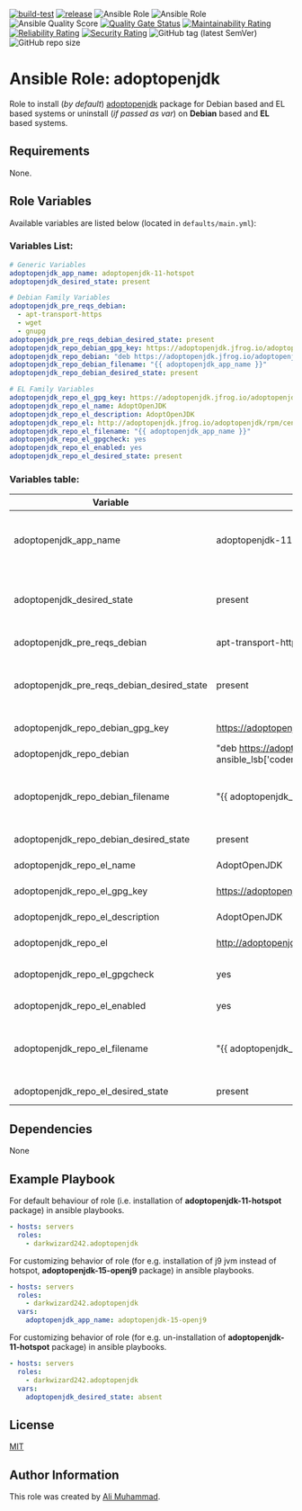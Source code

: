 [![build-test](https://github.com/darkwizard242/ansible-role-adoptopenjdk/workflows/build-and-test/badge.svg?branch=master)](https://github.com/darkwizard242/ansible-role-adoptopenjdk/actions?query=workflow%3Abuild-and-test) [![release](https://github.com/darkwizard242/ansible-role-adoptopenjdk/workflows/release/badge.svg)](https://github.com/darkwizard242/ansible-role-adoptopenjdk/actions?query=workflow%3Arelease) ![Ansible Role](https://img.shields.io/ansible/role/52607?color=dark%20green%20) ![Ansible Role](https://img.shields.io/ansible/role/d/52607?label=role%20downloads) ![Ansible Quality Score](https://img.shields.io/ansible/quality/52607?label=ansible%20quality%20score) [![Quality Gate Status](https://sonarcloud.io/api/project_badges/measure?project=ansible-role-adoptopenjdk&metric=alert_status)](https://sonarcloud.io/dashboard?id=ansible-role-adoptopenjdk) [![Maintainability Rating](https://sonarcloud.io/api/project_badges/measure?project=ansible-role-adoptopenjdk&metric=sqale_rating)](https://sonarcloud.io/dashboard?id=ansible-role-adoptopenjdk) [![Reliability Rating](https://sonarcloud.io/api/project_badges/measure?project=ansible-role-adoptopenjdk&metric=reliability_rating)](https://sonarcloud.io/dashboard?id=ansible-role-adoptopenjdk) [![Security Rating](https://sonarcloud.io/api/project_badges/measure?project=ansible-role-adoptopenjdk&metric=security_rating)](https://sonarcloud.io/dashboard?id=ansible-role-adoptopenjdk) ![GitHub tag (latest SemVer)](https://img.shields.io/github/tag/darkwizard242/ansible-role-adoptopenjdk?label=release) ![GitHub repo size](https://img.shields.io/github/repo-size/darkwizard242/ansible-role-adoptopenjdk?color=orange&style=flat-square)

# Ansible Role: adoptopenjdk

Role to install (_by default_) [adoptopenjdk](https://adoptopenjdk.net/index.html) package for Debian based and EL based systems or uninstall (_if passed as var_) on **Debian** based and **EL** based systems.

## Requirements

None.

## Role Variables

Available variables are listed below (located in `defaults/main.yml`):

### Variables List:

```yaml
# Generic Variables
adoptopenjdk_app_name: adoptopenjdk-11-hotspot
adoptopenjdk_desired_state: present

# Debian Family Variables
adoptopenjdk_pre_reqs_debian:
  - apt-transport-https
  - wget
  - gnupg
adoptopenjdk_pre_reqs_debian_desired_state: present
adoptopenjdk_repo_debian_gpg_key: https://adoptopenjdk.jfrog.io/adoptopenjdk/api/gpg/key/public
adoptopenjdk_repo_debian: "deb https://adoptopenjdk.jfrog.io/adoptopenjdk/deb {{ ansible_lsb['codename'] }} main"
adoptopenjdk_repo_debian_filename: "{{ adoptopenjdk_app_name }}"
adoptopenjdk_repo_debian_desired_state: present

# EL Family Variables
adoptopenjdk_repo_el_gpg_key: https://adoptopenjdk.jfrog.io/adoptopenjdk/api/gpg/key/public
adoptopenjdk_repo_el_name: AdoptOpenJDK
adoptopenjdk_repo_el_description: AdoptOpenJDK
adoptopenjdk_repo_el: http://adoptopenjdk.jfrog.io/adoptopenjdk/rpm/centos/$releasever/$basearch
adoptopenjdk_repo_el_filename: "{{ adoptopenjdk_app_name }}"
adoptopenjdk_repo_el_gpgcheck: yes
adoptopenjdk_repo_el_enabled: yes
adoptopenjdk_repo_el_desired_state: present
```

### Variables table:

Variable                                   | Value (default)                                                                           | Description
------------------------------------------ | ----------------------------------------------------------------------------------------- | -----------------------------------------------------------------------------------------------------------------------------------------------------------------------------------------------------------------------
adoptopenjdk_app_name                      | adoptopenjdk-11-hotspot                                                                   | Name of AdoptOpenJdk package to install by default i.e. `adoptopenjdk-11-hotspot` . You may use other packages such as `adoptopenjdk-8-openj9`, `adoptopenjdk-15-hotspot` etc.. as well.
adoptopenjdk_desired_state                 | present                                                                                   | State of the adoptopenjdk_app_name package (i.e. `adoptopenjdk-11-hotspot` package itself.). Whether to install, verify if available or to uninstall (i.e. ansible apt module values: `present`, `latest`, or `absent`)
adoptopenjdk_pre_reqs_debian               | apt-transport-https, wget, gnupg                                                          | Package required by AdoptOpenJdk on Debain based systems.
adoptopenjdk_pre_reqs_debian_desired_state | present                                                                                   | State of the adoptopenjdk_pre_reqs_debian_desired_state packages. Whether to install, verify if available or to uninstall (i.e. ansible apt module values: `present`, `latest`, or `absent`)
adoptopenjdk_repo_debian_gpg_key           | <https://adoptopenjdk.jfrog.io/adoptopenjdk/api/gpg/key/public>                           | AdoptOpenJdk GPG required on Debian based systems.
adoptopenjdk_repo_debian                   | "deb <https://adoptopenjdk.jfrog.io/adoptopenjdk/deb> {{ ansible_lsb['codename'] }} main" | Repository URL for Debian based systems.
adoptopenjdk_repo_debian_filename          | "{{ adoptopenjdk_app_name }}"                                                             | Name of the repository file that will be stored at `/etc/apt/sources.list.d/` on Debian based systems. Defaults to the variable value for "{{ adoptopenjdk_app_name }}" which is `adoptopenjdk-11-hotspot` by default.
adoptopenjdk_repo_debian_desired_state     | present                                                                                   | State of Debian family repository file for AdoptOpenJdk.
adoptopenjdk_repo_el_name                  | AdoptOpenJDK                                                                              | Repository name for AdoptOpenJDK on EL based systems.
adoptopenjdk_repo_el_gpg_key               | <https://adoptopenjdk.jfrog.io/adoptopenjdk/api/gpg/key/public>                           | AdoptOpenJdk GPG required on EL based systems.
adoptopenjdk_repo_el_description           | AdoptOpenJDK                                                                              | Description to be added in EL based repository file for AdoptOpenJDK.
adoptopenjdk_repo_el                       | <http://adoptopenjdk.jfrog.io/adoptopenjdk/rpm/centos/$releasever/$basearch>              | Repository `baseurl` for AdoptOpenJDK on EL based systems.
adoptopenjdk_repo_el_gpgcheck              | yes                                                                                       | Boolean for whether to perform gpg check against AdoptOpenJDK on EL based systems.
adoptopenjdk_repo_el_enabled               | yes                                                                                       | Boolean for whether to set AdoptOpenJDK repo as 'enabled' on EL based systems.
adoptopenjdk_repo_el_filename              | "{{ adoptopenjdk_app_name }}"                                                             | Name of the repository file that will be stored at `/etc/yum/sources.list.d/` on EL based systems. Defaults to the variable value for "{{ adoptopenjdk_app_name }}" which is `adoptopenjdk-11-hotspot` by default.
adoptopenjdk_repo_el_desired_state         | present                                                                                   | State of EL family repository file for AdoptOpenJdk.

## Dependencies

None

## Example Playbook

For default behaviour of role (i.e. installation of **adoptopenjdk-11-hotspot** package) in ansible playbooks.

```yaml
- hosts: servers
  roles:
    - darkwizard242.adoptopenjdk
```

For customizing behavior of role (for e.g. installation of j9 jvm instead of hotspot, **adoptopenjdk-15-openj9** package) in ansible playbooks.

```yaml
- hosts: servers
  roles:
    - darkwizard242.adoptopenjdk
  vars:
    adoptopenjdk_app_name: adoptopenjdk-15-openj9
```

For customizing behavior of role (for e.g. un-installation of **adoptopenjdk-11-hotspot** package) in ansible playbooks.

```yaml
- hosts: servers
  roles:
    - darkwizard242.adoptopenjdk
  vars:
    adoptopenjdk_desired_state: absent
```

## License

[MIT](https://github.com/darkwizard242/ansible-role-adoptopenjdk/blob/master/LICENSE)

## Author Information

This role was created by [Ali Muhammad](https://www.linkedin.com/in/ali-muhammad-759791130/).
